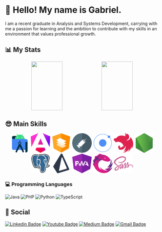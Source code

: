 # 👋 Hello! My name is Gabriel. 
I am a recent graduate in Analysis and Systems Development, carrying with me a passion for learning and the ambition to contribute with my skills in an environment that values professional growth.

## 📊 My Stats
<div align="center">
    <img src="https://github-readme-stats-sigma-five.vercel.app/api?username=sougabriel&show_icons=true&include_all_commits=true&count_private=true&theme=tokyonight"  width="45%" height="160em" />
    <img src="https://github-readme-stats-sigma-five.vercel.app/api/top-langs/?username=sougabriel&layout=compact&langs_count=10&theme=react&count_private=true&hide=html,css" width="45%" height="160em" />
</div>

## 😎 Main Skills
<div align="center">
    <img src="./assets/icons/androidstudio-original.svg"   width="64" height="64" />
    <img src="./assets/icons/angular-17-original.svg"      width="64" height="64" />
    <img src="./assets/icons/angularmaterial-original.svg" width="64" height="64" />
    <img src="./assets/icons/dependency-injection.svg"     width="64" height="64" />
    <img src="./assets/icons/ionic-original.svg"           width="64" height="64" />
    <img src="./assets/icons/nestjs-original.svg"          width="64" height="64" />
    <img src="./assets/icons/nodejs-original.svg"          width="64" height="64" />
    <img src="./assets/icons/postgresql-original.svg"      width="64" height="64" />
    <img src="./assets/icons/prisma-original.svg"          width="64" height="64" />
    <img src="./assets/icons/pwa.svg"                      width="64" height="64" />  
    <img src="./assets/icons/rxjs-original.svg"            width="64" height="64" />
    <img src="./assets/icons/sass-original.svg"            width="64" height="64" />
</div>

### 💻 Programming Languages
![Java](https://img.shields.io/badge/java-%23ED8B00.svg?style=for-the-badge&logo=openjdk&logoColor=white)
![PHP](https://img.shields.io/badge/php-%23777BB4.svg?style=for-the-badge&logo=php&logoColor=white)
![Python](https://img.shields.io/badge/python-3670A0?style=for-the-badge&logo=python&logoColor=ffdd54)
![TypeScript](https://img.shields.io/badge/typescript-%23007ACC.svg?style=for-the-badge&logo=typescript&logoColor=white)

## 📲 Social
[![Linkedin Badge](https://img.shields.io/badge/-sougabriels-blue?style=flat-square&logo=Linkedin&logoColor=white&link=https://www.linkedin.com/in/sougabriels/)](https://www.linkedin.com/in/sougabriels/)
[![Youtube Badge](https://img.shields.io/badge/-Gavri'el-darkred?style=flat-square&logo=youtube&logoColor=white&link=https://www.youtube.com/@gavriels)](https://www.youtube.com/@gavriels)
[![Medium Badge](https://img.shields.io/badge/-@gabriel.dsouzapro-03a57a?style=flat-square&labelColor=000000&logo=Medium&link=https://medium.com/@gabriel.dsouzapro/)](https://medium.com/@gabriel.dsouzapro)
[![Gmail Badge](https://img.shields.io/badge/-gabriel.dsouzapro@gmail.com-c14438?style=flat-square&logo=Gmail&logoColor=white&link=mailto:gabriel.dsouzapro@gmail.com)](mailto:gabriel.dsouzapro@gmail.com)
